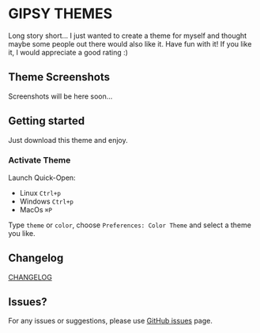 # GIPSY THEMES

Long story short... I just wanted to create a theme for myself and thought maybe some people out there would also like it. Have fun with it! If you like it, I would appreciate a good rating :)

## Theme Screenshots

Screenshots will be here soon...

## Getting started

Just download this theme and enjoy.

### Activate Theme

Launch Quick-Open:

- Linux `Ctrl+p`
- Windows `Ctrl+p`
- MacOs `⌘P`

Type `theme` or `color`, choose `Preferences: Color Theme` and select a theme you like.

## Changelog

[CHANGELOG](./CHANGELOG.md)

## Issues?

For any issues or suggestions, please use [GitHub issues](https://github.com/lucagaerisch/gipsy-vscode-theme/issues) page.
